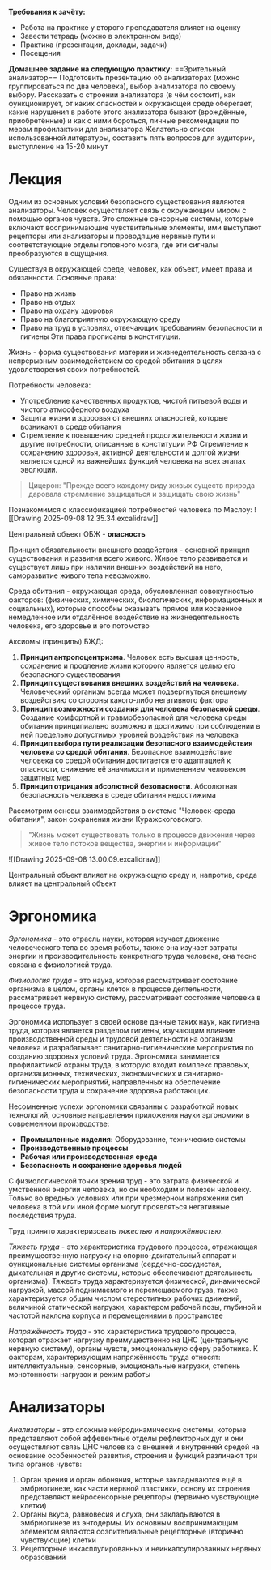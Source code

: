 **Требования к зачёту:**
- Работа на практике у второго преподавателя влияет на оценку
- Завести тетрадь (можно в электронном виде)
- Практика (презентации, доклады, задачи)
- Посещения

**Домашнее задание на следующую практику:**  ==Зрительный анализатор==
Подготовить презентацию об анализаторах (можно группироваться по два человека), выбор анализатора по своему выбору. Рассказать о строении анализатора (в чём состоит), как функционирует, от каких опасностей к окружающей среде оберегает, какие нарушения в работе этого анализатора бывают (врождённые, приобретённые) и как с ними бороться, личные рекомендации по мерам профилактики для анализатора
Желательно список использованной литературы, составить пять вопросов для аудитории, выступление на 15-20 минут

# Лекция
Одним из основных условий безопасного существования являются анализаторы. Человек осуществляет связь с окружающим миром с помощью органов чувств. Это сложные сенсорные системы, которые включают воспринимающие чувствительные элементы, ими выступают рецепторы или анализаторы и проводящие нервные пути и соответствующие отделы головного мозга, где эти сигналы преобразуются в ощущения.

Существуя в окружающей среде, человек, как объект, имеет права и обязанности. Основные права:
- Право на жизнь
- Право на отдых
- Право на охрану здоровья
- Право на благоприятную окружающую среду
- Право на труд в условиях, отвечающих требованиям безопасности и гигиены
Эти права прописаны в конституции.

Жизнь - форма существования материи и жизнедеятельность связана с непрерывным взаимодействием со средой обитания в целях удовлетворения своих потребностей.

Потребности человека:
- Употребление качественных продуктов, чистой питьевой воды и чистого атмосферного воздуха
- Защита жизни и здоровья от внешних опасностей, которые возникают в среде обитания
- Стремление к повышению средней продолжительности жизни и другие потребности, описанные в конституции РФ
Стремление к сохранению здоровья, активной деятельности и долгой жизни является одной из важнейших функций человека на всех этапах эволюции. 

> Цицерон: "Прежде всего каждому виду живых существ природа даровала стремление защищаться и защищать свою жизнь"

Познакомимся с классификацией потребностей человека по Маслоу:
![[Drawing 2025-09-08 12.35.34.excalidraw]]


Центральный объект ОБЖ - **опасность**

Принцип обязательности внешнего воздействия - основной принцип существования и развития всего живого. Живое тело развивается и существует лишь при наличии внешних воздействий на него, саморазвитие живого тела невозможно. 

Среда обитания - окружающая среда, обусловленная совокупностью факторов: (физических, химических, биологических, информационных и социальных), которые способны оказывать прямое или косвенное немедленное или отдалённое воздействие на жизнедеятельность человека, его здоровье и его потомство

Аксиомы (принципы) БЖД:
1. **Принцип антропоцентризма**. Человек есть высшая ценность, сохранение и продление жизни которого является целью его безопасного существования
2. **Принцип существования внешних воздействий на человека**. Человеческий организм всегда может подвергнуться внешнему воздействию со стороны какого-либо негативного фактора
3. **Принцип возможности создания для человека безопасной среды**. Создание комфортной и травмобезопасной для человека среды обитания принципиально возможно и достижимо при соблюдении в ней предельно допустимых уровней воздействия на человека 
4. **Принцип выбора пути реализации безопасного взаимодействия человека со средой обитания**. Безопасное взаимодействие человека со средой обитания достигается его адаптацией к опасности, снижение её значимости и применением человеком защитных мер
5. **Принцип отрицания абсолютной безопасности**. Абсолютная безопасность человека в среде обитания недостижима

Рассмотрим основы взаимодействия в системе "Человек-среда обитания", закон сохранения жизни Куражскоговского.

> "Жизнь может существовать только в процессе движения через живое тело потоков вещества, энергии и информации" 


![[Drawing 2025-09-08 13.00.09.excalidraw]]

Центральный объект влияет на окружающую среду и, напротив, среда влияет на центральный объект


# Эргономика
*Эргономика* - это отрасль науки, которая изучает движение человеческого тела во время работы, также она изучает затраты энергии и производительность конкретного труда человека, она тесно связана с физиологией труда.

*Физиология труда* - это наука, которая рассматривает состояние организма в целом, органы клеток в процессе деятельности, рассматривает нервную систему, рассматривает состояние человека в процессе труда.

Эргономика использует в своей основе данные таких наук, как гигиена труда, которая является разделом гигиены, изучающим влияние производственной среды и трудовой деятельности на организм человека и разрабатывает санитарно-гигиенические мероприятия по созданию здоровых условий труда.
Эргономика занимается профилактикой охраны труда, в которую входит комплекс правовых, организационных, технических, экономических и санитарно-гигиенических мероприятий, направленных на обеспечение безопасности труда и сохранение здоровья работающих.

Несомненные успехи эргономики связанны с разработкой новых технологий, основные направления приложения науки эргономики в современном производстве:
- **Промышленные изделия:** Оборудование, технические системы
- **Производственные процессы**
- **Рабочая или производственная среда**
- **Безопасность и сохранение здоровья людей**

С физиологической точки зрения труд - это затрата физической и умственной энергии человека, но он необходим и полезен человеку. Только во вредных условиях или при чрезмерном напряжении сил человека в той или иной форме могут проявляться негативные последствия труда. 

Труд принято характеризовать *тяжестью* и *напряжённостью*.

*Тяжесть труда* - это характеристика трудового процесса, отражающая преимущественную нагрузку на опорно-двигательный аппарат и функциональные системы организма (сердечно-сосудистая, дыхательная и другие системы, которые обеспечивают деятельность организма). Тяжесть труда характеризуется физической, динамической нагрузкой, массой поднимаемого и перемещаемого груза, также характеризуется общим числом стереотипных рабочих движений, величиной статической нагрузки, характером рабочей позы, глубиной и частотой наклона корпуса и перемещениями в пространстве

*Напряжённость труда* - это характеристика трудового процесса, которая отражает нагрузку преимущественно на ЦНС (центральную нервную систему), органы чувств, эмоциональную сферу работника. К факторам, характеризующим напряжённость труда относят: интеллектуальные, сенсорные, эмоциональные нагрузки, степень монотонности нагрузок и режим работы

# Анализаторы
*Анализаторы* - это сложные нейродинамические системы, которые представляют собой аффевентные отделы рефлекторных дуг и они осуществляют связь ЦНС челоев
ка с внешней и внутренней средой на основание особенностей развития, строения и функций различают три типа органов чувств:
1. Орган зрения и орган обоняния, которые закладываются ещё в эмбриогинезе, как части нервной пластинки, основу их строения представляют нейросенсорные рецепторы (первично чувствующие клетки)
2. Органы вкуса, равновесия и слуха, они закладываются в эмбриогинезе из энтодермы. Их основным воспринимающим элементом являются соэпителиальные рецепторные (вторично чувствующие) клетки
3. Рецепторные инкасплулированных и неинкапсулированных нервных образований